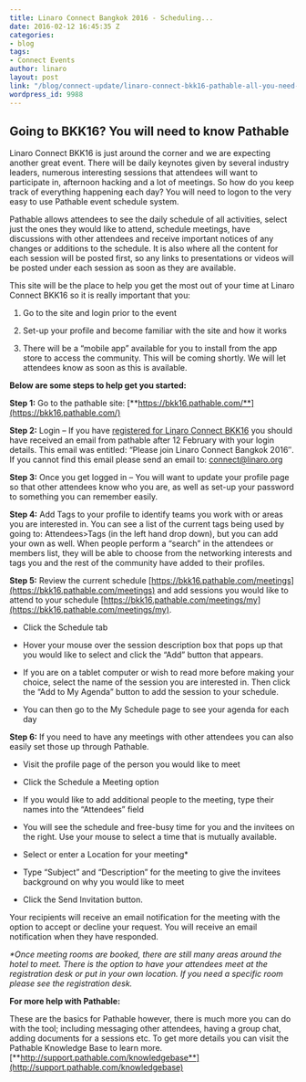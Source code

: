 ```yaml
---
title: Linaro Connect Bangkok 2016 - Scheduling...
date: 2016-02-12 16:45:35 Z
categories:
- blog
tags:
- Connect Events
author: linaro
layout: post
link: "/blog/connect-update/linaro-connect-bkk16-pathable-all-you-need-to-know/"
wordpress_id: 9988
---
```


## Going to BKK16? You will need to know Pathable


Linaro Connect BKK16 is just around the corner and we are expecting another great event. There will be daily keynotes given by several industry leaders, numerous interesting sessions that attendees will want to participate in, afternoon hacking and a lot of meetings. So how do you keep track of everything happening each day? You will need to logon to the very easy to use Pathable event schedule system. 

Pathable allows attendees to see the daily schedule of all activities, select just the ones they would like to attend, schedule meetings, have discussions with other attendees and receive important notices of any changes or additions to the schedule. It is also where all the content for each session will be posted first, so any links to presentations or videos will be posted under each session as soon as they are available. 

This site will be the place to help you get the most out of your time at Linaro Connect BKK16 so it is really important that you:


  1. Go to the site and login prior to the event


  2. Set-up your profile and become familiar with the site and how it works


  3. There will be a “mobile app” available for you to install from the app store to access the community. This will be coming shortly. We will let attendees know as soon as this is available.


**Below are some steps to help get you started:**

**Step 1:** Go to the pathable site: [**https://bkk16.pathable.com/**](https://bkk16.pathable.com/)

**Step 2:** Login – If you have [registered for Linaro Connect BKK16](http://connect.linaro.org/attend/) you should have received an email from pathable after 12 February with your login details. This email was entitled: “Please join Linaro Connect Bangkok 2016″. If you cannot find this email please send an email to: connect@linaro.org

**Step 3:** Once you get logged in – You will want to update your profile page so that other attendees know who you are, as well as set-up your password to something you can remember easily. 

**Step 4:** Add Tags to your profile to identify teams you work with or areas you are interested in. You can see a list of the current tags being used by going to: Attendees>Tags (in the left hand drop down), but you can add your own as well. When people perform a “search” in the attendees or members list, they will be able to choose from the networking interests and tags you and the rest of the community have added to their profiles.

**Step 5:** Review the current schedule [https://bkk16.pathable.com/meetings](https://bkk16.pathable.com/meetings) and add sessions you would like to attend to your schedule [https://bkk16.pathable.com/meetings/my](https://bkk16.pathable.com/meetings/my). 


  * Click the Schedule tab


  * Hover your mouse over the session description box that pops up that you would like to select and click the “Add” button that appears.


  * If you are on a tablet computer or wish to read more before making your choice, select the name of the session you are interested in. Then click the “Add to My Agenda” button to add the session to your schedule.


  * You can then go to the My Schedule page to see your agenda for each day


**Step 6:** If you need to have any meetings with other attendees you can also easily set those up through Pathable. 


  * Visit the profile page of the person you would like to meet


  * Click the Schedule a Meeting option


  * If you would like to add additional people to the meeting, type their names into the “Attendees” field


  * You will see the schedule and free-busy time for you and the invitees on the right. Use your mouse to select a time that is mutually available.


  * Select or enter a Location for your meeting*


  * Type “Subject” and “Description” for the meeting to give the invitees background on why you would like to meet


  * Click the Send Invitation button.


​Your recipients will receive an email notification for the meeting with the option to accept or decline your request. You will receive an email notification when they have responded.

_*Once meeting rooms are booked, there are still many areas around the hotel to meet. There is the option to have your attendees meet at the registration desk or put in your own location. If you need a specific room please see the registration desk._

**For more help with Pathable:**

These are the basics for Pathable however, there is much more you can do with the tool; including messaging other attendees, having a group chat, adding documents for a sessions etc. To get more details you can visit the Pathable Knowledge Base to learn more. [**http://support.pathable.com/knowledgebase**](http://support.pathable.com/knowledgebase)
